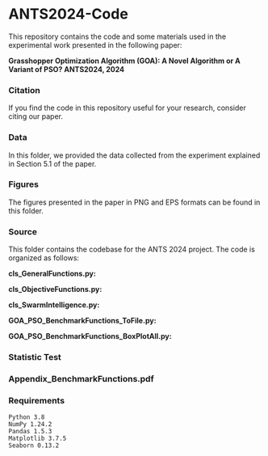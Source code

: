 # ANTS2024-Code

This repository contains the code and some materials used in the experimental work presented in the following paper:

**Grasshopper Optimization Algorithm (GOA): A Novel Algorithm or A Variant of PSO? ANTS2024, 2024**

### Citation
If you find the code in this repository useful for your research, consider citing our paper.

### Data

In this folder, we provided the data collected from the experiment explained in Section 5.1 of the paper.

### Figures

The figures presented in the paper in PNG and EPS formats can be found in this folder.

### Source

This folder contains the codebase for the ANTS 2024 project. The code is organized as follows:

**cls_GeneralFunctions.py:**

**cls_ObjectiveFunctions.py:**

**cls_SwarmIntelligence.py:**

**GOA_PSO_BenchmarkFunctions_ToFile.py:**

**GOA_PSO_BenchmarkFunctions_BoxPlotAll.py:**


### Statistic Test


### Appendix_BenchmarkFunctions.pdf


### Requirements
```
Python 3.8
NumPy 1.24.2
Pandas 1.5.3
Matplotlib 3.7.5
Seaborn 0.13.2
